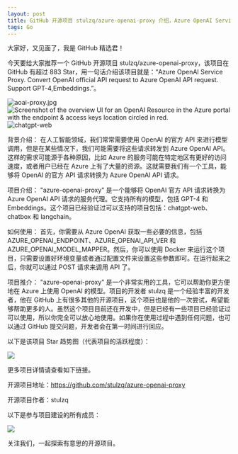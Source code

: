```yaml
---
layout: post
title: GitHub 开源项目 stulzq/azure-openai-proxy 介绍，Azure OpenAI Service Proxy. Convert OpenAI official API request to Azure OpenAI API request. Support GPT-4,Embeddings.
tags: Go
---
```


大家好，又见面了，我是 GitHub 精选君！

今天要给大家推荐一个 GitHub 开源项目 stulzq/azure-openai-proxy，该项目在 GitHub 有超过 883 Star，用一句话介绍该项目就是：“Azure OpenAI Service Proxy. Convert OpenAI official API request to Azure OpenAI API request. Support GPT-4,Embeddings.”。


![aoai-proxy.jpg](https://raw.githubusercontent.com/stulzq/azure-openai-proxy/master/assets/images/aoai-proxy.jpg)
![Screenshot of the overview UI for an OpenAI Resource in the Azure portal with the endpoint & access keys location circled in red.](https://raw.githubusercontent.com/stulzq/azure-openai-proxy/master/assets/images/endpoint.png)
![chatgpt-web](https://raw.githubusercontent.com/stulzq/azure-openai-proxy/master/assets/images/chatgpt-web.png)









背景介绍：
在人工智能领域，我们常常需要使用 OpenAI 的官方 API 来进行模型调用，但是在某些情况下，我们可能需要将这些请求转发到 Azure OpenAI API。这样的需求可能源于各种原因，比如 Azure 的服务可能在特定地区有更好的访问速度，或者用户已经在 Azure 上有了大量的资源。这就需要我们有一个工具，能够将 OpenAI 的官方 API 请求转换为 Azure OpenAI API 请求。

项目介绍：
"azure-openai-proxy" 是一个能够将 OpenAI 官方 API 请求转换为 Azure OpenAI API 请求的服务代理。它支持所有的模型，包括 GPT-4 和 Embeddings。这个项目已经验证过可以支持的项目包括：chatgpt-web、chatbox 和 langchain。

如何使用：
首先，你需要从 Azure OpenAI 获取一些必要的信息，包括 AZURE_OPENAI_ENDPOINT、AZURE_OPENAI_API_VER 和 AZURE_OPENAI_MODEL_MAPPER。然后，你可以使用 Docker 来运行这个项目，只需要设置好环境变量或者通过配置文件来设置这些参数即可。在运行起来之后，你就可以通过 POST 请求来调用 API 了。

项目推介：
"azure-openai-proxy" 是一个非常实用的工具，它可以帮助你更方便地在 Azure 上使用 OpenAI 的模型。项目的开发者 stulzq 是一个经验丰富的开发者，他在 GitHub 上有很多其他的开源项目，这个项目也是他的一次尝试，希望能够帮助更多的人。虽然这个项目目前还在开发中，但是已经有一些项目已经验证过可以使用，所以你完全可以放心地使用。如果你在使用过程中遇到任何问题，也可以通过 GitHub 提交问题，开发者会在第一时间进行回应。







以下是该项目 Star 趋势图（代表项目的活跃程度）：

![](https://api.star-history.com/svg?repos=stulzq/azure-openai-proxy&type=Timeline)

更多项目详情请查看如下链接。

开源项目地址：https://github.com/stulzq/azure-openai-proxy 

开源项目作者：stulzq

以下是参与项目建设的所有成员：

![](https://contrib.rocks/image?repo=stulzq/azure-openai-proxy)

关注我们，一起探索有意思的开源项目。